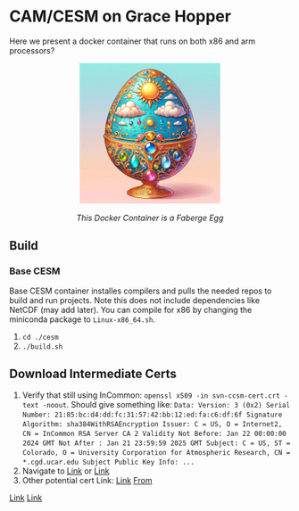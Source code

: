 # CAM/CESM on Grace Hopper 
Here we present a docker container that runs on both x86 and arm processors?

<div style="text-align: center;">
  <img src="images/egg.jpg" style="width:50%;">
  <p><em>This Docker Container is a Faberge Egg</em></p>
</div>

## Build
### Base CESM 
Base CESM container installes compilers and pulls the needed repos to build and run projects. Note this does not include dependencies like NetCDF (may add later). You can compile for x86 by changing the miniconda package to `Linux-x86_64.sh`. 
1. `cd ./cesm`
2. `./build.sh`

## Download Intermediate Certs
1. Verify that still using InCommon: `openssl x509 -in svn-ccsm-cert.crt -text -noout`. Should give something like: ```Data:
        Version: 3 (0x2)
        Serial Number:
            21:85:bc:d4:dd:fc:31:57:42:bb:12:ed:fa:c6:df:6f
        Signature Algorithm: sha384WithRSAEncryption
        Issuer: C = US, O = Internet2, CN = InCommon RSA Server CA 2
        Validity
            Not Before: Jan 22 00:00:00 2024 GMT
            Not After : Jan 21 23:59:59 2025 GMT
        Subject: C = US, ST = Colorado, O = University Corporation for Atmospheric Research, CN = *.cgd.ucar.edu
        Subject Public Key Info: ...```
2. Navigate to [Link](https://uit.stanford.edu/service/ssl/chain) or [Link](https://it.colostate.edu/incommon-certificates/#)
3. Other potential cert Link: [Link](https://it.colostate.edu/incommon-certificates/#) [From](https://incommon.org/certificates/repository/)

[Link](https://github.com/NordicESMhub/containers)
[Link](https://github.com/NordicESMhub/cesm_docker_libs)

